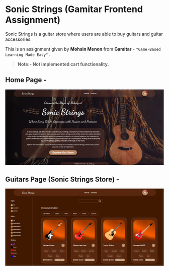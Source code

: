 # Sonic Strings (Gamitar Frontend Assignment)
Sonic Strings is a guitar store where users are able to buy guitars and guitar accessories.

This is an assignment given by **Mohsin Menon** from **Gamitar** - ```"Game-Based Learning Made Easy".```

> **Note:- Not implemented cart functionality.**

## Home Page -
![Home Page](src/assets/Project%20snapshots/Home.png)

## Guitars Page (Sonic Strings Store) -
![Guitars Page](src/assets/Project%20snapshots/Store.png)

